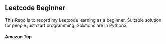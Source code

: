## Leetcode Beginner

This Repo is to record my Leetcode learning as a beginner. Suitable solution for people just start programming. Solutions are in Python3.



#### Amazon Top

[1099. Two Sum Less Than K]: (./Problems/1099.Two_Sum_Less_Than_K.md)
[0412. Fizz_Buzz]: (./Problems/0412.Fizz_buzz.md)

